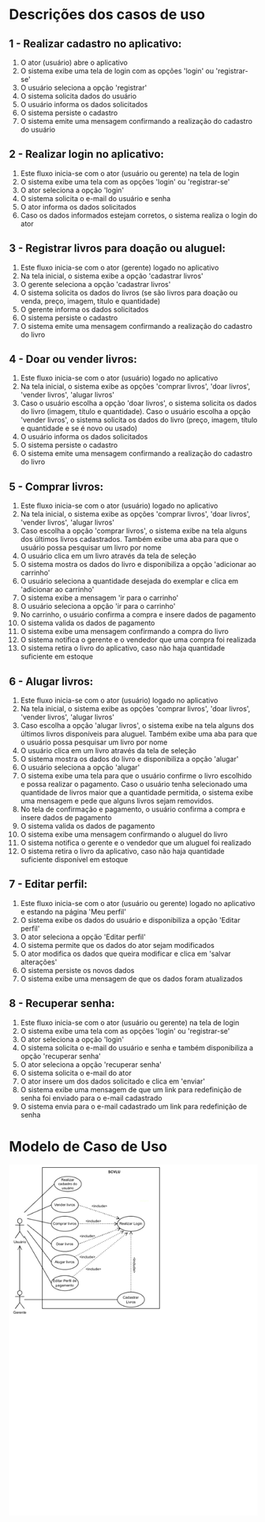 # Descrições dos casos de uso

## 1 - Realizar cadastro no aplicativo:

1. O ator (usuário) abre o aplicativo
2. O sistema exibe uma tela de login com as opções 'login' ou 'registrar-se'
3. O usuário seleciona a opção 'registrar'
4. O sistema solicita dados do usuário
5. O usuário informa os dados solicitados
6. O sistema persiste o cadastro
7. O sistema emite uma mensagem confirmando a realização do cadastro do usuário

## 2 - Realizar login no aplicativo:

1. Este fluxo inicia-se com o ator (usuário ou gerente) na tela de login
2. O sistema exibe uma tela com as opções 'login' ou 'registrar-se'
3. O ator seleciona a opção 'login'
4. O sistema solicita o e-mail do usuário e senha
5. O ator informa os dados solicitados
6. Caso os dados informados estejam corretos, o sistema realiza o login do ator

## 3 - Registrar livros para doação ou aluguel:


1. Este fluxo inicia-se com o ator (gerente) logado no aplicativo
2. Na tela inicial, o sistema exibe a opção 'cadastrar livros' 
3. O gerente seleciona a opção 'cadastrar livros'
4. O sistema solicita os dados do livros (se são livros para doação ou venda, preço, imagem, título e quantidade)
5. O gerente informa os dados solicitados
6. O sistema persiste o cadastro
7. O sistema emite uma mensagem confirmando a realização do cadastro do livro

## 4 - Doar ou vender livros:

1. Este fluxo inicia-se com o ator (usuário) logado no aplicativo
2. Na tela inicial, o sistema exibe as opções 'comprar livros', 'doar livros', 'vender livros', 'alugar livros'
3. Caso o usuário escolha a opção 'doar livros', o sistema solicita os dados do livro (imagem, título e quantidade). Caso o usuário escolha a opção 'vender livros', o sistema solicita os dados do livro (preço, imagem, título e quantidade e se é novo ou usado)
5. O usuário informa os dados solicitados
6. O sistema persiste o cadastro
7. O sistema emite uma mensagem confirmando a realização do cadastro do livro

## 5 - Comprar livros:

1. Este fluxo inicia-se com o ator (usuário) logado no aplicativo
2. Na tela inicial, o sistema exibe as opções 'comprar livros', 'doar livros', 'vender livros', 'alugar livros'
3. Caso escolha a opção 'comprar livros', o sistema exibe na tela alguns dos últimos livros cadastrados. Também exibe uma aba para que o usuário possa pesquisar um livro por nome
4. O usuário clica em um livro através da tela de seleção
5. O sistema mostra os dados do livro e disponibiliza a opção 'adicionar ao carrinho'
6. O usuário seleciona a quantidade desejada do exemplar e clica em 'adicionar ao carrinho'
7. O sistema exibe a mensagem 'ir para o carrinho'
8. O usuário seleciona a opção 'ir para o carrinho'
9. No carrinho, o usuário confirma a compra e insere dados de pagamento
10. O sistema valida os dados de pagamento 
11. O sistema exibe uma mensagem confirmando a compra do livro
12. O sistema notifica o gerente e o vendedor que uma compra foi realizada
13. O sistema retira o livro do aplicativo, caso não haja quantidade suficiente em estoque

## 6 - Alugar livros:

1. Este fluxo inicia-se com o ator (usuário) logado no aplicativo
2. Na tela inicial, o sistema exibe as opções 'comprar livros', 'doar livros', 'vender livros', 'alugar livros'
3. Caso escolha a opção 'alugar livros', o sistema exibe na tela alguns dos últimos livros disponíveis para aluguel. Também exibe uma aba para que o usuário possa pesquisar um livro por nome
4. O usuário clica em um livro através da tela de seleção
5. O sistema mostra os dados do livro e disponibiliza a opção 'alugar'
6. O usuário seleciona a opção 'alugar'
7. O sistema exibe uma tela para que o usuário confirme o livro escolhido e possa realizar o pagamento.
Caso o usuário tenha selecionado uma quantidade de livros maior que a quantidade permitida, o sistema exibe uma mensagem e pede que alguns livros sejam removidos.
9. No tela de confirmação e pagamento, o usuário confirma a compra e insere dados de pagamento
10. O sistema valida os dados de pagamento 
11. O sistema exibe uma mensagem confirmando o aluguel do livro
12. O sistema notifica o gerente e o vendedor que um aluguel foi realizado
13. O sistema retira o livro da aplicativo, caso não haja quantidade suficiente disponível em estoque

## 7 - Editar perfil:

1. Este fluxo inicia-se com o ator (usuário ou gerente) logado no aplicativo e estando na página 'Meu perfil'
2. O sistema exibe os dados do usuário e disponibiliza a opção 'Editar perfil'
3. O ator seleciona a opção 'Editar perfil'
4. O sistema permite que os dados do ator sejam modificados
5. O ator modifica os dados que queira modificar e clica em 'salvar alterações'
6. O sistema persiste os novos dados
7. O sistema exibe uma mensagem de que os dados foram atualizados

## 8 - Recuperar senha:

1. Este fluxo inicia-se com o ator (usuário ou gerente) na tela de login
2. O sistema exibe uma tela com as opções 'login' ou 'registrar-se'
3. O ator seleciona a opção 'login'
4. O sistema solicita o e-mail do usuário e senha e também disponibiliza a opção 'recuperar senha'
5. O ator seleciona a opção 'recuperar senha'
6. O sistema solicita o  e-mail do ator
7. O ator insere um dos dados solicitado e clica em 'enviar'
8. O sistema exibe uma mensagem de que um link para redefinição de senha foi enviado para o e-mail cadastrado
9. O sistema envia para o e-mail cadastrado um link para redefinição de senha


# Modelo de Caso de Uso

![alt text](./Imagens/diagramaMCU.png)